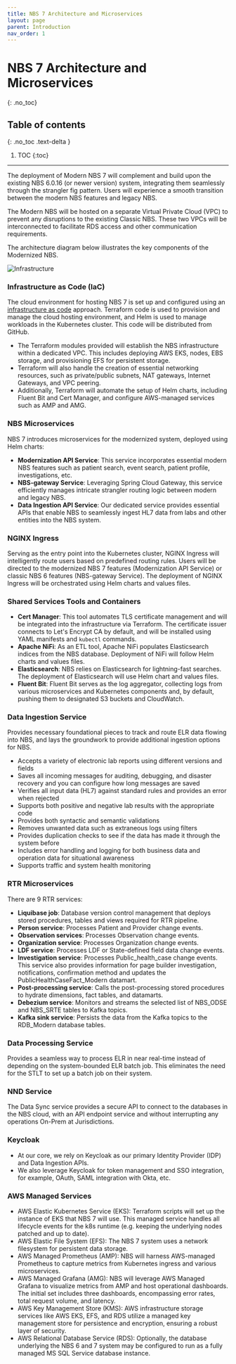 ```yaml
---
title: NBS 7 Architecture and Microservices
layout: page
parent: Introduction
nav_order: 1
---
```


# NBS 7 Architecture and Microservices
{: .no_toc}

## Table of contents
{: .no_toc .text-delta }

1. TOC
{:toc}

---

The deployment of Modern NBS 7 will complement and build upon the existing NBS 6.0.16 (or newer version) system, integrating them seamlessly through the strangler fig pattern. Users will experience a smooth transition between the modern NBS features and legacy NBS.

The Modern NBS will be hosted on a separate Virtual Private Cloud (VPC) to prevent any disruptions to the existing Classic NBS. These two VPCs will be interconnected to facilitate RDS access and other communication requirements.

The architecture diagram below illustrates the key components of the Modernized NBS.

![Infrastructure](/just-the-doc/docs/1_introduction/nbs7_architecture_and_microservices.png)

### Infrastructure as Code (IaC)
The cloud environment for hosting NBS 7 is set up and configured using an [infrastructure as code](https://example.com) approach. Terraform code is used to provision and manage the cloud hosting environment, and Helm is used to manage workloads in the Kubernetes cluster. This code will be distributed from GitHub.
- The Terraform modules provided will establish the NBS infrastructure within a dedicated VPC. This includes deploying AWS EKS, nodes, EBS storage, and provisioning EFS for persistent storage.
- Terraform will also handle the creation of essential networking resources, such as private/public subnets, NAT gateways, Internet Gateways, and VPC peering.
- Additionally, Terraform will automate the setup of Helm charts, including Fluent Bit and Cert Manager, and configure AWS-managed services such as AMP and AMG.

### NBS Microservices
NBS 7 introduces microservices for the modernized system, deployed using Helm charts:
- **Modernization API Service**: This service incorporates essential modern NBS features such as patient search, event search, patient profile, investigations, etc.
- **NBS-gateway Service**: Leveraging Spring Cloud Gateway, this service efficiently manages intricate strangler routing logic between modern and legacy NBS.
- **Data Ingestion API Service**: Our dedicated service provides essential APIs that enable NBS to seamlessly ingest HL7 data from labs and other entities into the NBS system.

###  NGINX Ingress 
Serving as the entry point into the Kubernetes cluster, NGINX Ingress will intelligently route users based on predefined routing rules. Users will be directed to the modernized NBS 7 features (Modernization API Service) or classic NBS 6 features (NBS-gateway Service). The deployment of NGINX Ingress will be orchestrated using Helm charts and values files.

### Shared Services Tools and Containers
- **Cert Manager**: This tool automates TLS certificate management and will be integrated into the infrastructure via Terraform. The certificate issuer connects to Let's Encrypt CA by default, and will be installed using YAML manifests and `kubectl` commands.
- **Apache NiFi**: As an ETL tool, Apache NiFi populates Elasticsearch indices from the NBS database. Deployment of NiFi will follow Helm charts and values files.
- **Elasticsearch**: NBS relies on Elasticsearch for lightning-fast searches. The deployment of Elasticsearch will use Helm chart and values files.
- **Fluent Bit**: Fluent Bit serves as the log aggregator, collecting logs from various microservices and Kubernetes components and, by default, pushing them to designated S3 buckets and CloudWatch.

### Data Ingestion Service
Provides necessary foundational pieces to track and route ELR data flowing into NBS, and lays the groundwork to provide additional ingestion options for NBS.
- Accepts a variety of electronic lab reports using different versions and fields
- Saves all incoming messages for auditing, debugging, and disaster recovery and you can configure how long messages are saved
- Verifies all input data (HL7) against standard rules and provides an error when rejected
- Supports both positive and negative lab results with the appropriate code
- Provides both syntactic and semantic validations
- Removes unwanted data such as extraneous logs using filters
- Provides duplication checks to see if the data has made it through the system before
- Includes error handling and logging for both business data and operation data for situational awareness
- Supports traffic and system health monitoring

### RTR Microservices
There are 9 RTR services:
- **Liquibase job**: Database version control management that deploys stored procedures, tables and views required for RTR pipeline.
- **Person service**: Processes Patient and Provider change events.
- **Observation services**: Processes Observation change events.
- **Organization service**: Processes Organization change events.
- **LDF service**: Processes LDF or State-defined field data change events.
- **Investigation service**: Processes Public_health_case change events. This service also provides information for page builder investigation, notifications, confirmation method and updates the PublicHealthCaseFact_Modern datamart.
- **Post-processing service**: Calls the post-processing stored procedures to hydrate dimensions, fact tables, and datamarts.
- **Debezium service**: Monitors and streams the selected list of NBS_ODSE and NBS_SRTE tables to Kafka topics.
- **Kafka sink service**: Persists the data from the Kafka topics to the RDB_Modern database tables.

### Data Processing Service
Provides a seamless way to process ELR in near real-time instead of depending on the system-bounded ELR batch job. This eliminates the need for the STLT to set up a batch job on their system.

### NND Service
The Data Sync service provides a secure API to connect to the databases in the NBS cloud, with an API endpoint service and without interrupting any operations On-Prem at Jurisdictions.

### Keycloak
- At our core, we rely on Keycloak as our primary Identity Provider (IDP) and Data Ingestion APIs.
- We also leverage Keycloak for token management and SSO integration, for example, OAuth, SAML integration with Okta, etc.

### AWS Managed Services
- AWS Elastic Kubernetes Service (EKS): Terraform scripts will set up the instance of EKS that NBS 7 will use. This managed service handles all lifecycle events for the k8s runtime (e.g. keeping the underlying nodes patched and up to date).
- AWS Elastic File System (EFS): The NBS 7 system uses a network filesystem for persistent data storage.
- AWS Managed Prometheus (AMP): NBS will harness AWS-managed Prometheus to capture metrics from Kubernetes ingress and various microservices.
- AWS Managed Grafana (AMG): NBS will leverage AWS Managed Grafana to visualize metrics from AMP and host operational dashboards. The initial set includes three dashboards, encompassing error rates, total request volume, and latency.
- AWS Key Management Store (KMS): AWS infrastructure storage services like AWS EKS, EFS, and RDS utilize a managed key management store for persistence and encryption, ensuring a robust layer of security.
- AWS Relational Database Service (RDS): Optionally, the database underlying the NBS 6 and 7 system may be configured to run as a fully managed MS SQL Service database instance.
